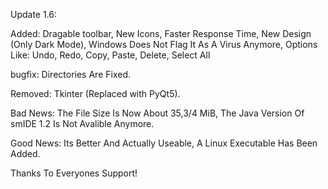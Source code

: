 Update 1.6:

Added: Dragable toolbar, New Icons, Faster Response Time, New Design (Only Dark Mode), Windows Does Not Flag It As A Virus Anymore, Options Like: Undo, Redo, Copy, Paste, Delete, Select All

bugfix: Directories Are Fixed.

Removed: Tkinter (Replaced with PyQt5).

Bad News: The File Size Is Now About 35,3/4 MiB, The Java Version Of smIDE 1.2 Is Not Avalible Anymore.

Good News: Its Better And Actually Useable, A Linux Executable Has Been Added.

Thanks To Everyones Support!